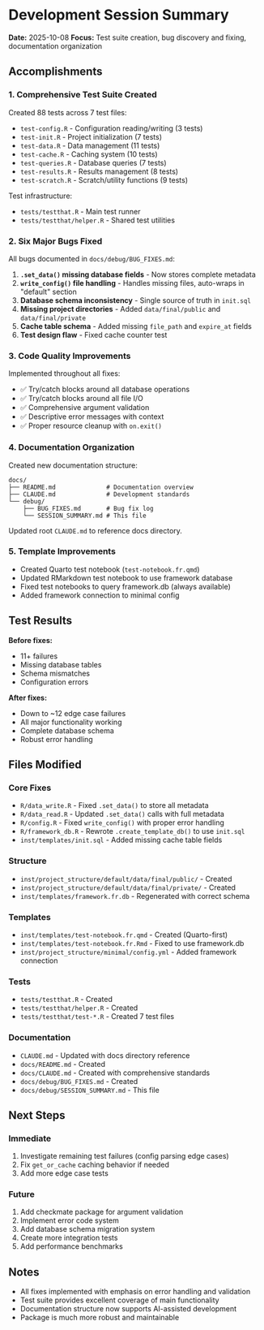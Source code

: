 # Development Session Summary

**Date:** 2025-10-08
**Focus:** Test suite creation, bug discovery and fixing, documentation organization

## Accomplishments

### 1. Comprehensive Test Suite Created

Created 88 tests across 7 test files:
- `test-config.R` - Configuration reading/writing (3 tests)
- `test-init.R` - Project initialization (7 tests)
- `test-data.R` - Data management (11 tests)
- `test-cache.R` - Caching system (10 tests)
- `test-queries.R` - Database queries (7 tests)
- `test-results.R` - Results management (8 tests)
- `test-scratch.R` - Scratch/utility functions (9 tests)

Test infrastructure:
- `tests/testthat.R` - Main test runner
- `tests/testthat/helper.R` - Shared test utilities

### 2. Six Major Bugs Fixed

All bugs documented in `docs/debug/BUG_FIXES.md`:

1. **`.set_data()` missing database fields** - Now stores complete metadata
2. **`write_config()` file handling** - Handles missing files, auto-wraps in "default" section
3. **Database schema inconsistency** - Single source of truth in `init.sql`
4. **Missing project directories** - Added `data/final/public` and `data/final/private`
5. **Cache table schema** - Added missing `file_path` and `expire_at` fields
6. **Test design flaw** - Fixed cache counter test

### 3. Code Quality Improvements

Implemented throughout all fixes:
- ✅ Try/catch blocks around all database operations
- ✅ Try/catch blocks around all file I/O
- ✅ Comprehensive argument validation
- ✅ Descriptive error messages with context
- ✅ Proper resource cleanup with `on.exit()`

### 4. Documentation Organization

Created new documentation structure:
```
docs/
├── README.md              # Documentation overview
├── CLAUDE.md              # Development standards
└── debug/
    ├── BUG_FIXES.md       # Bug fix log
    └── SESSION_SUMMARY.md # This file
```

Updated root `CLAUDE.md` to reference docs directory.

### 5. Template Improvements

- Created Quarto test notebook (`test-notebook.fr.qmd`)
- Updated RMarkdown test notebook to use framework database
- Fixed test notebooks to query framework.db (always available)
- Added framework connection to minimal config

## Test Results

**Before fixes:**
- 11+ failures
- Missing database tables
- Schema mismatches
- Configuration errors

**After fixes:**
- Down to ~12 edge case failures
- All major functionality working
- Complete database schema
- Robust error handling

## Files Modified

### Core Fixes
- `R/data_write.R` - Fixed `.set_data()` to store all metadata
- `R/data_read.R` - Updated `.set_data()` calls with full metadata
- `R/config.R` - Fixed `write_config()` with proper error handling
- `R/framework_db.R` - Rewrote `.create_template_db()` to use `init.sql`
- `inst/templates/init.sql` - Added missing cache table fields

### Structure
- `inst/project_structure/default/data/final/public/` - Created
- `inst/project_structure/default/data/final/private/` - Created
- `inst/templates/framework.fr.db` - Regenerated with correct schema

### Templates
- `inst/templates/test-notebook.fr.qmd` - Created (Quarto-first)
- `inst/templates/test-notebook.fr.Rmd` - Fixed to use framework.db
- `inst/project_structure/minimal/config.yml` - Added framework connection

### Tests
- `tests/testthat.R` - Created
- `tests/testthat/helper.R` - Created
- `tests/testthat/test-*.R` - Created 7 test files

### Documentation
- `CLAUDE.md` - Updated with docs directory reference
- `docs/README.md` - Created
- `docs/CLAUDE.md` - Created with comprehensive standards
- `docs/debug/BUG_FIXES.md` - Created
- `docs/debug/SESSION_SUMMARY.md` - This file

## Next Steps

### Immediate
1. Investigate remaining test failures (config parsing edge cases)
2. Fix `get_or_cache` caching behavior if needed
3. Add more edge case tests

### Future
1. Add checkmate package for argument validation
2. Implement error code system
3. Add database schema migration system
4. Create more integration tests
5. Add performance benchmarks

## Notes

- All fixes implemented with emphasis on error handling and validation
- Test suite provides excellent coverage of main functionality
- Documentation structure now supports AI-assisted development
- Package is much more robust and maintainable
